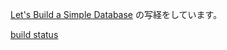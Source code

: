[Let's Build a Simple Database](https://github.com/cstack/db_tutorial) の写経をしています。

[build status](https://github.com/satokano/mysimpledb/workflows/C%2FC%2B%2B%20CI/badge.svg)

